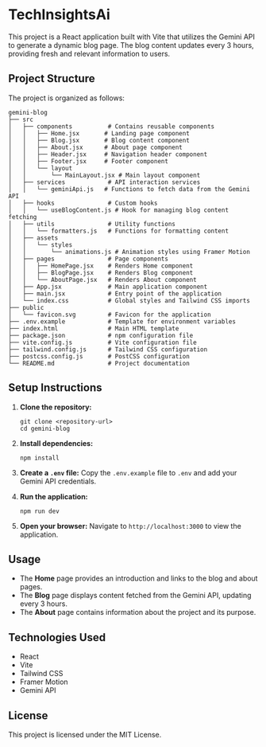 # TechInsightsAi
This project is a React application built with Vite that utilizes the Gemini API to generate a dynamic blog page. The blog content updates every 3 hours, providing fresh and relevant information to users.

## Project Structure

The project is organized as follows:

```
gemini-blog
├── src
│   ├── components          # Contains reusable components
│   │   ├── Home.jsx       # Landing page component
│   │   ├── Blog.jsx       # Blog content component
│   │   ├── About.jsx      # About page component
│   │   ├── Header.jsx     # Navigation header component
│   │   ├── Footer.jsx     # Footer component
│   │   └── layout
│   │       └── MainLayout.jsx # Main layout component
│   ├── services            # API interaction services
│   │   └── geminiApi.js   # Functions to fetch data from the Gemini API
│   ├── hooks               # Custom hooks
│   │   └── useBlogContent.js # Hook for managing blog content fetching
│   ├── utils               # Utility functions
│   │   └── formatters.js   # Functions for formatting content
│   ├── assets
│   │   └── styles
│   │       └── animations.js # Animation styles using Framer Motion
│   ├── pages               # Page components
│   │   ├── HomePage.jsx    # Renders Home component
│   │   ├── BlogPage.jsx    # Renders Blog component
│   │   └── AboutPage.jsx   # Renders About component
│   ├── App.jsx             # Main application component
│   ├── main.jsx            # Entry point of the application
│   └── index.css           # Global styles and Tailwind CSS imports
├── public
│   └── favicon.svg         # Favicon for the application
├── .env.example            # Template for environment variables
├── index.html              # Main HTML template
├── package.json            # npm configuration file
├── vite.config.js          # Vite configuration file
├── tailwind.config.js      # Tailwind CSS configuration
├── postcss.config.js       # PostCSS configuration
└── README.md               # Project documentation
```

## Setup Instructions

1. **Clone the repository:**
   ```
   git clone <repository-url>
   cd gemini-blog
   ```

2. **Install dependencies:**
   ```
   npm install
   ```

3. **Create a `.env` file:**
   Copy the `.env.example` file to `.env` and add your Gemini API credentials.

4. **Run the application:**
   ```
   npm run dev
   ```

5. **Open your browser:**
   Navigate to `http://localhost:3000` to view the application.

## Usage

- The **Home** page provides an introduction and links to the blog and about pages.
- The **Blog** page displays content fetched from the Gemini API, updating every 3 hours.
- The **About** page contains information about the project and its purpose.

## Technologies Used

- React
- Vite
- Tailwind CSS
- Framer Motion
- Gemini API

## License

This project is licensed under the MIT License.